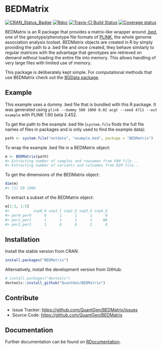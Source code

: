 BEDMatrix
=========

[![CRAN_Status_Badge](http://www.r-pkg.org/badges/version/BEDMatrix)](https://CRAN.R-project.org/package=BEDMatrix)
[![Rdoc](http://www.rdocumentation.org/badges/version/BEDMatrix)](http://www.rdocumentation.org/packages/BEDMatrix)
[![Travis-CI Build Status](https://travis-ci.org/QuantGen/BEDMatrix.svg?branch=master)](https://travis-ci.org/QuantGen/BEDMatrix)
[![Coverage status](https://codecov.io/gh/QuantGen/BEDMatrix/branch/master/graph/badge.svg)](https://codecov.io/github/QuantGen/BEDMatrix?branch=master)

BEDMatrix is an R package that provides a matrix-like wrapper around [.bed](https://www.cog-genomics.org/plink2/formats#bed), one of the genotype/phenotype file formats of [PLINK](https://www.cog-genomics.org/plink2), the whole genome association analysis toolset. BEDMatrix objects are created in R by simply providing the path to a .bed file and once created, they behave similarly to regular matrices with the advantage that genotypes are retrieved on demand without loading the entire file into memory. This allows handling of very large files with limited use of memory.

This package is deliberately kept simple. For computational methods that use BEDMatrix check out the [BGData package](https://CRAN.R-project.org/package=BGData).


Example
-------

This example uses a dummy .bed file that is bundled with this R package. It was generated using `plink --dummy 500 1000 0.02 acgt --seed 4711 --out example` with PLINK 1.90 beta 3.452.

To get the path to the example .bed file (`system.file` finds the full file names of files in packages and is only used to find the example data):

```R
path <- system.file("extdata", "example.bed", package = "BEDMatrix")
```

To wrap the example .bed file in a BEDMatrix object:

```R
m <- BEDMatrix(path)
#> Extracting number of samples and rownames from FAM file...
#> Extracting number of variants and colnames from BIM file...
```

To get the dimensions of the BEDMatrix object:

```R
dim(m)
#> [1] 50 1000
```

To extract a subset of the BEDMatrix object:

```R
m[1:3, 1:5]
#>           snp0_A snp1_C snp2_G snp3_G snp4_G
#> per0_per0      0      1      1      1      0
#> per1_per1      1      1      1      1     NA
#> per2_per2      1      0      0      2      0
```


Installation
------------

Install the stable version from CRAN:

```R
install.packages("BEDMatrix")
```

Alternatively, install the development version from GitHub:

```R
# install.packages("devtools")
devtools::install_github("QuantGen/BEDMatrix")
```


Contribute
----------

- Issue Tracker: https://github.com/QuantGen/BEDMatrix/issues
- Source Code: https://github.com/QuantGen/BEDMatrix


Documentation
-------------

Further documentation can be found on [RDocumentation](http://www.rdocumentation.org/packages/BEDMatrix).
